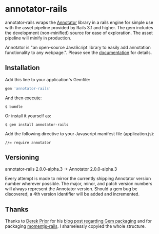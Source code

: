 # annotator-rails

annotator-rails wraps the [Annotator](http://annotatorjs.org/) library in a
rails engine for simple use with the asset pipeline provided by Rails 3.1 and
higher. The gem includes the development (non-minified) source for ease of
exploration. The asset pipeline will minify in production.

Annotator is "an open-source JavaScript library to easily add annotation
functionality to any webpage.". Please see the
[documentation](https://annotator.readthedocs.org/en/latest/index.html) for
details.


## Installation

Add this line to your application's Gemfile:

```ruby
gem 'annotator-rails'
```

And then execute:

    $ bundle

Or install it yourself as:

    $ gem install annotator-rails

Add the following directive to your Javascript manifest file (application.js):

    //= require annotator


## Versioning

annotator-rails 2.0.0-alpha.3 -> Annotator 2.0.0-alpha.3

Every attempt is made to mirror the currently shipping Annotator version
number wherever possible. The major, minor, and patch version numbers will
always represent the Annotator version. Should a gem bug be discovered, a 4th
version identifier will be added and incremented.


## Thanks

Thanks to [Derek Prior](https://github.com/derekprior) for his
[blog post regarding Gem packaging](http://www.prioritized.net/blog/gemify-assets-for-rails/)
and for packaging [momentjs-rails](https://github.com/derekprior/momentjs-rails).
I shamelessly copyied the whole structure.
